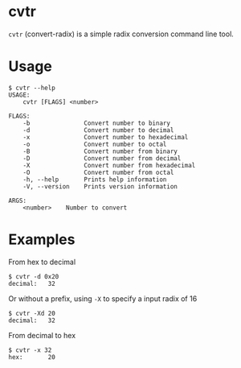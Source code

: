 # cvtr

`cvtr` (convert-radix) is a simple radix conversion command line tool.

# Usage
```
$ cvtr --help
USAGE:
    cvtr [FLAGS] <number>

FLAGS:
    -b               Convert number to binary
    -d               Convert number to decimal
    -x               Convert number to hexadecimal
    -o               Convert number to octal
    -B               Convert number from binary
    -D               Convert number from decimal
    -X               Convert number from hexadecimal
    -O               Convert number from octal
    -h, --help       Prints help information
    -V, --version    Prints version information

ARGS:
    <number>    Number to convert
```

# Examples

From hex to decimal

```
$ cvtr -d 0x20
decimal:   32
```

Or without a prefix, using `-X` to specify a input radix of 16

```
$ cvtr -Xd 20
decimal:   32
```

From decimal to hex

```
$ cvtr -x 32
hex:       20
```
